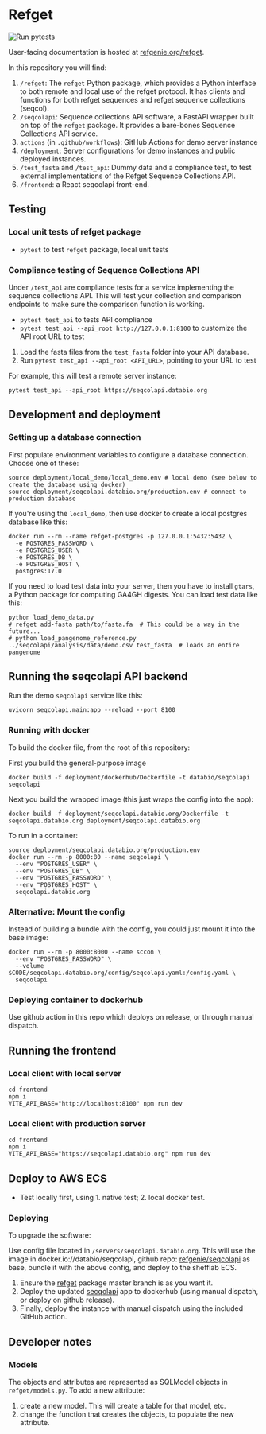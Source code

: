 # Refget

![Run pytests](https://github.com/pepkit/looper/workflows/Run%20pytests/badge.svg)

User-facing documentation is hosted at [refgenie.org/refget](https://refgenie.org/refget/).

In this repository you will find:

1. `/refget`: The `refget` Python package, which provides a Python interface to both remote and local use of the refget protocol. It has clients and functions for both refget sequences and refget sequence collections (seqcol).
2. `/seqcolapi`: Sequence collections API software, a FastAPI wrapper built on top of the `refget` package. It provides a bare-bones Sequence Collections API service.
3. `actions` (in `.github/workflows`):  GitHub Actions for demo server instance 
4. `/deployment`: Server configurations for demo instances and public deployed instances.
5. `/test_fasta` and `/test_api`: Dummy data and a compliance test, to test external implementations of the Refget Sequence Collections API.
6. `/frontend`: a React seqcolapi front-end.

## Testing

### Local unit tests of refget package

- `pytest` to test `refget` package, local unit tests

### Compliance testing of Sequence Collections API

Under `/test_api` are compliance tests for a service implementing the sequence collections API. This will test your collection and comparison endpoints to make sure the comparison function is working. 

- `pytest test_api` to tests API compliance
- `pytest test_api --api_root http://127.0.0.1:8100` to customize the API root URL to test

1. Load the fasta files from the `test_fasta` folder into your API database.
2. Run `pytest test_api --api_root <API_URL>`, pointing to your URL to test

For example, this will test a remote server instance:

```
pytest test_api --api_root https://seqcolapi.databio.org
```

## Development and deployment

### Setting up a database connection

First populate environment variables to configure a database connection. Choose one of these:

```
source deployment/local_demo/local_demo.env # local demo (see below to create the database using docker)
source deployment/seqcolapi.databio.org/production.env # connect to production database
```

If you're using the `local_demo`, then use docker to create a local postgres database like this:

```
docker run --rm --name refget-postgres -p 127.0.0.1:5432:5432 \
  -e POSTGRES_PASSWORD \
  -e POSTGRES_USER \
  -e POSTGRES_DB \
  -e POSTGRES_HOST \
  postgres:17.0
```

If you need to load test data into your server, then you have to install `gtars`, a Python package for computing GA4GH digests. You can load test data like this:

```
python load_demo_data.py
# refget add-fasta path/to/fasta.fa  # This could be a way in the future...
# python load_pangenome_reference.py ../seqcolapi/analysis/data/demo.csv test_fasta  # loads an entire pangenome
```

## Running the seqcolapi API backend

Run the demo `seqcolapi` service like this:

```
uvicorn seqcolapi.main:app --reload --port 8100
```

### Running with docker

To build the docker file, from the root of this repository:


First you build the general-purpose image

```
docker build -f deployment/dockerhub/Dockerfile -t databio/seqcolapi seqcolapi
```

Next you build the wrapped image (this just wraps the config into the app):

```
docker build -f deployment/seqcolapi.databio.org/Dockerfile -t seqcolapi.databio.org deployment/seqcolapi.databio.org
```

To run in a container:
```
source deployment/seqcolapi.databio.org/production.env
docker run --rm -p 8000:80 --name seqcolapi \
  --env "POSTGRES_USER" \
  --env "POSTGRES_DB" \
  --env "POSTGRES_PASSWORD" \
  --env "POSTGRES_HOST" \
  seqcolapi.databio.org
```

### Alternative: Mount the config

Instead of building a bundle with the config, you could just mount it into the base image:
```
docker run --rm -p 8000:8000 --name sccon \
  --env "POSTGRES_PASSWORD" \
  --volume $CODE/seqcolapi.databio.org/config/seqcolapi.yaml:/config.yaml \
  seqcolapi 
```

### Deploying container to dockerhub

Use github action in this repo which deploys on release, or through manual dispatch.


## Running the frontend

### Local client with local server

```
cd frontend
npm i
VITE_API_BASE="http://localhost:8100" npm run dev
```

### Local client with production server

```
cd frontend
npm i
VITE_API_BASE="https://seqcolapi.databio.org" npm run dev
```



## Deploy to AWS ECS

- Test locally first, using 1. native test; 2. local docker test.

### Deploying

To upgrade the software:

Use config file located in `/servers/seqcolapi.databio.org`. This will use the image in docker.io://databio/seqcolapi, github repo: [refgenie/seqcolapi](https://github.com/refgenie/seqcolapi) as base, bundle it with the above config, and deploy to the shefflab ECS.

1. Ensure the [refget](https://github.com/refgenie/refget/) package master branch is as you want it.
2. Deploy the updated [secqolapi](https://github.com/refgenie/seqcolapi/) app to dockerhub (using manual dispatch, or deploy on github release).
3. Finally, deploy the instance with manual dispatch using the included GitHub action.








## Developer notes

### Models

The objects and attributes are represented as SQLModel objects in `refget/models.py`. To add a new attribute:

1. create a new model. This will create a table for that model, etc.
2. change the function that creates the objects, to populate the new attribute.


